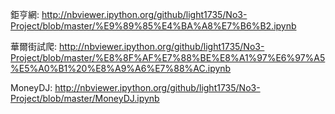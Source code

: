 ﻿
鉅亨網:
http://nbviewer.ipython.org/github/light1735/No3-Project/blob/master/%E9%89%85%E4%BA%A8%E7%B6%B2.ipynb

華爾街試爬:
http://nbviewer.ipython.org/github/light1735/No3-Project/blob/master/%E8%8F%AF%E7%88%BE%E8%A1%97%E6%97%A5%E5%A0%B1%20%E8%A9%A6%E7%88%AC.ipynb

MoneyDJ:
http://nbviewer.ipython.org/github/light1735/No3-Project/blob/master/MoneyDJ.ipynb